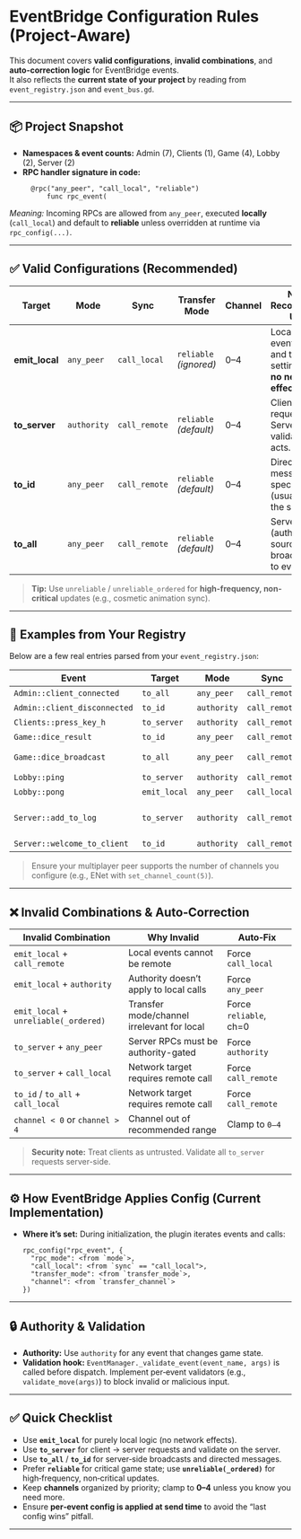 # EventBridge Configuration Rules (Project‑Aware)

This document covers **valid configurations**, **invalid combinations**, and **auto-correction logic** for EventBridge events.  
It also reflects the **current state of your project** by reading from `event_registry.json` and `event_bus.gd`.

---

## 📦 Project Snapshot

- **Namespaces & event counts:** Admin (7), Clients (1), Game (4), Lobby (2), Server (2)
- **RPC handler signature in code:**  
  ```gdscript
    @rpc("any_peer", "call_local", "reliable")
        func rpc_event(
  ```

*Meaning:* Incoming RPCs are allowed from `any_peer`, executed **locally** (`call_local`) and default to **reliable** unless overridden at runtime via `rpc_config(...)`.

---

## ✅ Valid Configurations (Recommended)

| **Target**     | **Mode**      | **Sync**       | **Transfer Mode**       | **Channel** | **Notes / Recommended Usage** |
|----------------|---------------|----------------|--------------------------|-------------|-------------------------------|
| **emit_local** | `any_peer`    | `call_local`   | `reliable` *(ignored)*   | 0–4         | Local-only events. `mode` and transfer settings have **no network effect**. |
| **to_server**  | `authority`   | `call_remote`  | `reliable` *(default)*   | 0–4         | Client → Server requests. Server validates and acts. |
| **to_id**      | `any_peer`    | `call_remote`  | `reliable` *(default)*   | 0–4         | Directed message to a specific peer (usually from the server). |
| **to_all**     | `any_peer`    | `call_remote`  | `reliable` *(default)*   | 0–4         | Server (authoritative source) broadcasting to everyone. |

> **Tip:** Use `unreliable` / `unreliable_ordered` for **high-frequency, non-critical** updates (e.g., cosmetic animation sync).

---

## 🧭 Examples from Your Registry

Below are a few real entries parsed from your `event_registry.json`:

| **Event** | **Target** | **Mode** | **Sync** | **Transfer** | **Ch.** | **Args** |
|---|---|---|---|---|---|---|
| `Admin::client_connected` | `to_all` | `any_peer` | `call_remote` | `reliable` | `0` | player_id:int |
| `Admin::client_disconnected` | `to_id` | `authority` | `call_remote` | `reliable` | `0` | player_id:int |
| `Clients::press_key_h` | `to_server` | `authority` | `call_remote` | `reliable` | `1` | player_id:int |
| `Game::dice_result` | `to_id` | `any_peer` | `call_remote` | `reliable` | `0` | result:int |
| `Game::dice_broadcast` | `to_all` | `any_peer` | `call_remote` | `reliable` | `0` | player_id:int, result:int |
| `Lobby::ping` | `to_server` | `authority` | `call_remote` | `reliable` | `0` | — |
| `Lobby::pong` | `emit_local` | `any_peer` | `call_local` | `reliable` | `0` | msg:String |
| `Server::add_to_log` | `to_server` | `authority` | `call_remote` | `reliable` | `0` | sender:String, msg:String, level:int |
| `Server::welcome_to_client` | `to_id` | `authority` | `call_remote` | `reliable` | `0` | msg:String |

> Ensure your multiplayer peer supports the number of channels you configure (e.g., ENet with `set_channel_count(5)`).

---

## ❌ Invalid Combinations & Auto‑Correction

| **Invalid Combination**                         | **Why Invalid**                                 | **Auto‑Fix**           |
|-------------------------------------------------|--------------------------------------------------|------------------------|
| `emit_local` + `call_remote`                    | Local events cannot be remote                    | Force `call_local`     |
| `emit_local` + `authority`                      | Authority doesn’t apply to local calls           | Force `any_peer`       |
| `emit_local` + `unreliable(_ordered)`           | Transfer mode/channel irrelevant for local       | Force `reliable`, ch=0 |
| `to_server` + `any_peer`                        | Server RPCs must be authority-gated              | Force `authority`      |
| `to_server` + `call_local`                      | Network target requires remote call              | Force `call_remote`    |
| `to_id` / `to_all` + `call_local`               | Network target requires remote call              | Force `call_remote`    |
| `channel < 0` or `channel > 4`                  | Channel out of recommended range                 | Clamp to `0–4`         |

> **Security note:** Treat clients as untrusted. Validate all `to_server` requests server-side.

---

## ⚙️ How EventBridge Applies Config (Current Implementation)

- **Where it’s set:** During initialization, the plugin iterates events and calls:
  ```gdscript
  rpc_config("rpc_event", {
    "rpc_mode": <from `mode`>,
    "call_local": <from `sync` == "call_local">,
    "transfer_mode": <from `transfer_mode`>,
    "channel": <from `transfer_channel`>
  })
  ```
---

## 🔒 Authority & Validation

- **Authority:** Use `authority` for any event that changes game state.  
- **Validation hook:** `EventManager._validate_event(event_name, args)` is called before dispatch. Implement per‑event validators (e.g., `validate_move(args)`) to block invalid or malicious input.


---

## ✅ Quick Checklist

- Use **`emit_local`** for purely local logic (no network effects).
- Use **`to_server`** for client → server requests and validate on the server.
- Use **`to_all`** / **`to_id`** for server‑side broadcasts and directed messages.
- Prefer **`reliable`** for critical game state; use **`unreliable(_ordered)`** for high‑frequency, non‑critical updates.
- Keep **channels** organized by priority; clamp to **0–4** unless you know you need more.
- Ensure **per‑event config is applied at send time** to avoid the “last config wins” pitfall.

---
